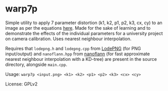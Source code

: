 warp7p
======

Simple utility to apply 7 parameter distortion (k1, k2, p1, p2, k3, cx, cy) to an image as per the equations [here](http://docs.opencv.org/2.4/doc/tutorials/calib3d/camera_calibration/camera_calibration.html). Made for the sake of learning and to demonstrate the effects of the individual parameters for a university project on camera calibration. Uses nearest neighbour interpolation.

Requires that `lodepng.h` and `lodepng.cpp` from [LodePNG](http://lodev.org/lodepng/) (for PNG input/output) and `nanoflann.hpp` from [nanoflann](https://github.com/jlblancoc/nanoflann) (for fast approximate nearest neighbour interpolation with a KD-tree) are present in the source directory, alongside `main.cpp`.

Usage: `warp7p <input.png> <k1> <k2> <p1> <p2> <k3> <cx> <cy>`

License: GPLv2